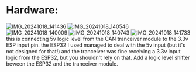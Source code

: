 # Hardware: 
![IMG_20241018_141436](https://github.com/user-attachments/assets/c75316e2-48f6-43c9-b544-35b82bb796bc)
![IMG_20241018_140546](https://github.com/user-attachments/assets/26adaf1d-337f-4390-b8ca-50e13a5c1673)
![IMG_20241018_140009](https://github.com/user-attachments/assets/7dc9d88e-ced0-493b-8f79-1956837783df)
![IMG_20241018_140743](https://github.com/user-attachments/assets/ea1e3ff2-27fd-47af-94fe-055ffd697be8)
![IMG_20241018_141733](https://github.com/user-attachments/assets/909a2692-d080-4f7c-9965-e06ca748c99c)
this is connecting 5v logic level from the CAN tranceiver module to the 3.3v ESP input pin.
the ESP32 I used managed to deal with the 5v input (but it's not designed for that!) and the tranceiver was fine receiving a 3.3v input logic from the ESP32, but you shouldn't rely on that. Add a logic level shifter beween the ESP32 and the tranceiver module.





